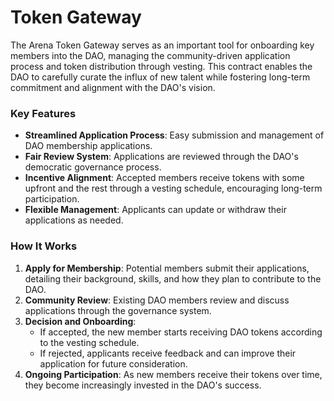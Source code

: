 # Token Gateway

The Arena Token Gateway serves as an important tool for onboarding key members into the DAO, managing the community-driven application process and token distribution through vesting. This contract enables the DAO to carefully curate the influx of new talent while fostering long-term commitment and alignment with the DAO's vision.

### Key Features

* **Streamlined Application Process**: Easy submission and management of DAO membership applications.
* **Fair Review System**: Applications are reviewed through the DAO's democratic governance process.
* **Incentive Alignment**: Accepted members receive tokens with some upfront and the rest through a vesting schedule, encouraging long-term participation.
* **Flexible Management**: Applicants can update or withdraw their applications as needed.

### How It Works

1. **Apply for Membership**: Potential members submit their applications, detailing their background, skills, and how they plan to contribute to the DAO.
2. **Community Review**: Existing DAO members review and discuss applications through the governance system.
3. **Decision and Onboarding**:
   * If accepted, the new member starts receiving DAO tokens according to the vesting schedule.
   * If rejected, applicants receive feedback and can improve their application for future consideration.
4. **Ongoing Participation**: As new members receive their tokens over time, they become increasingly invested in the DAO's success.
